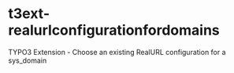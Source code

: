 t3ext-realurlconfigurationfordomains
====================================

TYPO3 Extension - Choose an existing RealURL configuration for a sys_domain
